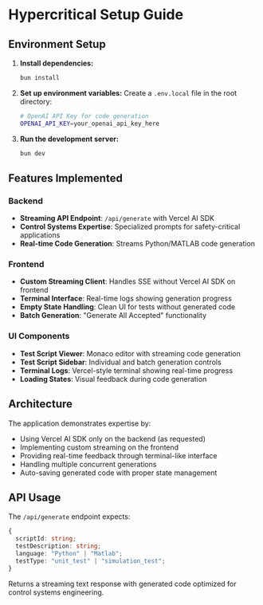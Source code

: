 # Hypercritical Setup Guide

## Environment Setup

1. **Install dependencies:**

   ```bash
   bun install
   ```

2. **Set up environment variables:**
   Create a `.env.local` file in the root directory:

   ```bash
   # OpenAI API Key for code generation
   OPENAI_API_KEY=your_openai_api_key_here
   ```

3. **Run the development server:**
   ```bash
   bun dev
   ```

## Features Implemented

### Backend

- **Streaming API Endpoint**: `/api/generate` with Vercel AI SDK
- **Control Systems Expertise**: Specialized prompts for safety-critical applications
- **Real-time Code Generation**: Streams Python/MATLAB code generation

### Frontend

- **Custom Streaming Client**: Handles SSE without Vercel AI SDK on frontend
- **Terminal Interface**: Real-time logs showing generation progress
- **Empty State Handling**: Clean UI for tests without generated code
- **Batch Generation**: "Generate All Accepted" functionality

### UI Components

- **Test Script Viewer**: Monaco editor with streaming code generation
- **Test Script Sidebar**: Individual and batch generation controls
- **Terminal Logs**: Vercel-style terminal showing real-time progress
- **Loading States**: Visual feedback during code generation

## Architecture

The application demonstrates expertise by:

- Using Vercel AI SDK only on the backend (as requested)
- Implementing custom streaming on the frontend
- Providing real-time feedback through terminal-like interface
- Handling multiple concurrent generations
- Auto-saving generated code with proper state management

## API Usage

The `/api/generate` endpoint expects:

```typescript
{
  scriptId: string;
  testDescription: string;
  language: "Python" | "Matlab";
  testType: "unit_test" | "simulation_test";
}
```

Returns a streaming text response with generated code optimized for control systems engineering.
